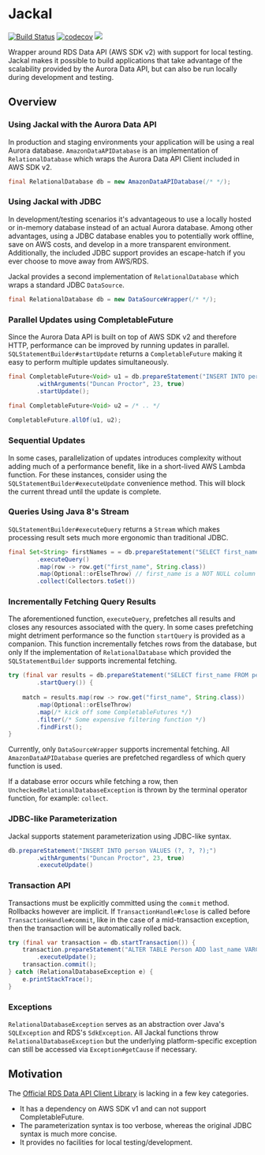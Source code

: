 # Jackal
[![Build Status](https://travis-ci.com/duncpro/jackal.svg?branch=master)](https://travis-ci.com/duncpro/jackal)
[![codecov](https://codecov.io/gh/duncpro/jackal/branch/master/graph/badge.svg?token=B5MZD14GUT)](https://codecov.io/gh/duncpro/jackal)
[![](https://jitpack.io/v/com.duncpro/jackal.svg)](https://jitpack.io/#com.duncpro/jackal)

Wrapper around RDS Data API (AWS SDK v2) with support for local testing.
Jackal makes it possible to build applications that take advantage of the scalability provided by the Aurora Data API,
but can also be run locally during development and testing.

## Overview
### Using Jackal with the Aurora Data API
In production and staging environments your application will be using
a real Aurora database. `AmazonDataAPIDatabase` is an implementation of `RelationalDatabase` which wraps
the Aurora Data API Client included in AWS SDK v2.
```java
final RelationalDatabase db = new AmazonDataAPIDatabase(/* */);
```
### Using Jackal with JDBC
In development/testing scenarios it's advantageous to use a locally hosted or in-memory database instead
of an actual Aurora database. Among other advantages, using a JDBC database enables you to potentially work offline,
save on AWS costs, and develop in a more transparent environment. Additionally, the included JDBC support
provides an escape-hatch if you ever choose to move away from AWS/RDS.

Jackal provides a second implementation of `RelationalDatabase`
which wraps a standard JDBC `DataSource`. 
```java
final RelationalDatabase db = new DataSourceWrapper(/* */);
```
### Parallel Updates using CompletableFuture
Since the Aurora Data API is built on top of AWS SDK v2 and therefore HTTP, performance can be improved by running updates in parallel. 
`SQLStatementBuilder#startUpdate` returns a `CompletableFuture` making it easy to perform multiple updates
simultaneously.
```java
final CompletableFuture<Void> u1 = db.prepareStatement("INSERT INTO person VALUES (?, ?, ?);")
        .withArguments("Duncan Proctor", 23, true)
        .startUpdate();

final CompletableFuture<Void> u2 = /* .. */
        
CompletableFuture.allOf(u1, u2);
```
### Sequential Updates
In some cases, parallelization of updates introduces complexity without adding much of 
a performance benefit, like in a short-lived AWS Lambda function. For these instances, consider using
the `SQLStatementBuilder#executeUpdate` convenience method. This will block the current thread until
the update is complete.

### Queries Using Java 8's Stream
`SQLStatementBuilder#executeQuery` returns a `Stream` which makes processing result sets much more ergonomic than
traditional JDBC.
```java
final Set<String> firstNames = = db.prepareStatement("SELECT first_name FROM person LIMIT 10;")
        .executeQuery()
        .map(row -> row.get("first_name", String.class))
        .map(Optional::orElseThrow) // first_name is a NOT NULL column
        .collect(Collectors.toSet())
```
### Incrementally Fetching Query Results
The aforementioned function, `executeQuery`, prefetches all results and closes any resources associated with the query. 
In some cases prefetching might detriment performance so the function `startQuery` is provided as a companion.
This function incrementally fetches rows from the database, but only If the implementation of `RelationalDatabase`
which provided the `SQLStatementBuilder` supports incremental fetching.
```java
try (final var results = db.prepareStatement("SELECT first_name FROM person ORDER BY first_name DESC;")
        .startQuery()) {
    
    match = results.map(row -> row.get("first_name", String.class))
        .map(Optional::orElseThrow)
        .map(/* kick off some CompletableFutures */)
        .filter(/* Some expensive filtering function */)
        .findFirst();
}
```
Currently, only `DataSourceWrapper` supports incremental fetching. All `AmazonDataAPIDatabase` queries
are prefetched regardless of which query function is used.

If a database error occurs while fetching a row, then `UncheckedRelationalDatabaseException`
is thrown by the terminal operator function, for example: `collect`.
### JDBC-like Parameterization
Jackal supports statement parameterization using JDBC-like syntax.

```java
db.prepareStatement("INSERT INTO person VALUES (?, ?, ?);")
        .withArguments("Duncan Proctor", 23, true)
        .executeUpdate()
```

### Transaction API
Transactions must be explicitly committed using the `commit` method.
Rollbacks however are implicit. If `TransactionHandle#close` is called before
`TransactionHandle#commit`, like in the case of a mid-transaction exception, then
the transaction will be automatically rolled back.
```java
try (final var transaction = db.startTransaction()) {
    transaction.prepareStatement("ALTER TABLE Person ADD last_name VARCHAR;")
        .executeUpdate();
    transaction.commit();
} catch (RelationalDatabaseException e) {
    e.printStackTrace();
}
```
### Exceptions
`RelationalDatabaseException` serves as an abstraction over Java's `SQLException` and RDS's `SdkException`.
All Jackal functions throw `RelationalDatabaseException` but the underlying platform-specific exception
can still be accessed via `Exception#getCause` if necessary.

## Motivation
The [Official RDS Data API Client Library](https://github.com/awslabs/rds-data-api-client-library-java) is
  lacking in a few key categories.
  - It has a dependency on AWS SDK v1 and can not support
    CompletableFuture. 
  - The parameterization syntax is too verbose, whereas the original JDBC
    syntax is much more concise.
  - It provides no facilities for local testing/development.
